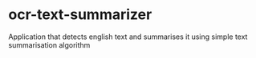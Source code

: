 # ocr-text-summarizer
Application that detects english text and summarises it using simple text summarisation algorithm
